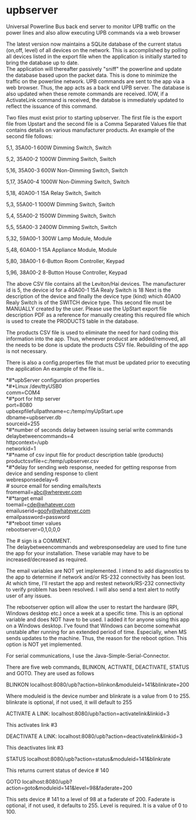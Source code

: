# upbserver
Universal Powerline Bus back end server to monitor UPB traffic on the power lines and also allow executing UPB commands via a web browser

The latest version now maintains a SQLite database of the current status (on,off, level) of all devices on the network.  This is 
accomplished by polling all devices listed in the export file when the application is initially started to bring the database up to date.  
The application will thereafter passively "sniff" the powerline and  update the database based upon the packet data.  This is done 
to minimize the traffic on the powerline network.  UPB commands are sent to the app via a web browser.  Thus, the app acts as a back end
UPB server.  The database is also updated when these remote commands are received.  IOW, if a ActivateLink command is received, the
databse is immediately updated to reflect the issuance of this command.

Two files must exist prior to starting upbserver.  The first file is the export file from Upstart and the second file is a 
Comma Separated Values file that contains  details on various manufacturer products.  An example of the second file follows:

5,1, 35A00-1 600W Dimming Switch, Switch  
  
5,2, 35A00-2 1000W Dimming Switch, Switch  

5,16, 35A00-3 600W Non-Dimming Switch, Switch  

5,17, 35A00-4 1000W Non-Dimming Switch, Switch  

5,18, 40A00-1 15A Relay Switch, Switch  

5,3, 55A00-1 1000W Dimming Switch, Switch  

5,4, 55A00-2 1500W Dimming Switch, Switch  
  
5,5, 55A00-3 2400W Dimming Switch, Switch  

5,32, 59A00-1 300W Lamp Module, Module  

5,48, 60A00-1 15A Appliance Module, Module  

5,80, 38A00-1 6-Button Room Controller, Keypad  

5,96, 38A00-2 8-Button House Controller, Keypad  

The above CSV file contains all the Leviton/Hai devices.  The manufacturer id is 5, the device id for a 40A00-1 15A Realy Switch is 18
Next is the description of the device and finally the device type (kind) which 40A00 Realy Switch is of the SWITCH device type.
This second file must be MANUALLY created by the user.  Please use the UpStart export file description PDF as a reference for manually
creating this required file which is used to create the PRODUCTS table in the database.

The products CSV file is used to eliminate the need for hard coding this information into the app.  Thus, whenever producst are
added/removed, all the needs to be done is update the products CSV file.  Rebuilding of the app is not necessary.

There is also a config.properties file that must be updated prior to executing the application An example of the file is..

*#*upbServer configuration properties  
*#*Linux /dev/ttyUSB0  
comm=COM4  
*#*port for http server  
port=8080  
upbexpfilefullpathname=c:/temp/myUpStart.upe  
dbname=upbserver.db  
sourceid=255  
*#*number of seconds delay between issuing serial write commands
delaybetweencommands=4  
httpcontext=/upb  
networkid=1  
*#*name of csv input file for product description table (products)  
productcsvfile=c:/temp/upbserver.csv  
*#*delay for sending web response, needed for getting response from device and sending response to client  
webresponsedelay=6  
*#* source email for sending emails/texts  
fromemail=abc@wherever.com  
*#*target email  
toemail=cde@whatever.com  
emailuserid=goofy@whatever.com  
emailpassword=password  
*#*reboot timer values  
rebootserver=0,1,0,0,0  

The *#* sign is a COMMENT.   
The delaybetweencommands and webresponsedelay are used to fine tune the app for your installation.  These variable may have to be increased/decreased
as required.

The email variables are NOT yet implemented.  I intend to add diagnostics to the app to determine if network and/or RS-232 connectivity has been lost.  At which
time, I'll restart the app and restest network/RS-232 connectivity to verify problem has been resolved.  I will also send a text alert to notify user of any
issues.

The rebootserver option will allow the user to restart the hardware (RPI, Windows desktop etc.) once a week at a specific time.  This is an optional variable and does NOT have 
to be used.  I added it for anyone using this app on a Windows desktop. I've found that Windows can become somewhat unstable after running for an extended 
period of time.  Especially, when MS sends updates to the machine.  Thus, the reason for the reboot option.  This option is NOT yet implemented.

For serial communications, I use the Java-Simple-Serial-Connector.

There are five web commands, BLINKON, ACTIVATE, DEACTIVATE, STATUS and GOTO.  They are used as follows

BLINKON
localhost:8080/upb?action=blinkon&moduleid=141&blinkrate=200

Where moduleid is the  device number and blinkrate is a value from 0 to 255.  blinkrate is optional, if not used, it will default to 255

ACTIVATE A LINK:
localhost:8080/upb?action=activatelink&linkid=3

This activates link #3


DEACTIVATE A LINK:
localhost:8080/upb?action=deactivatelink&linkid=3

This deactivates link #3


STATUS
localhost:8080/upb?action=status&moduleid=141&blinkrate

This returns current status of device # 140


GOTO
localhost:8080/upb?action=goto&moduleid=141&level=98&faderate=200

This sets device # 141 to a level of 98 at a faderate of 200.  Faderate is optional, if not used, it defaults to 255.  Level is required.  It is a value of 0 to 100.



